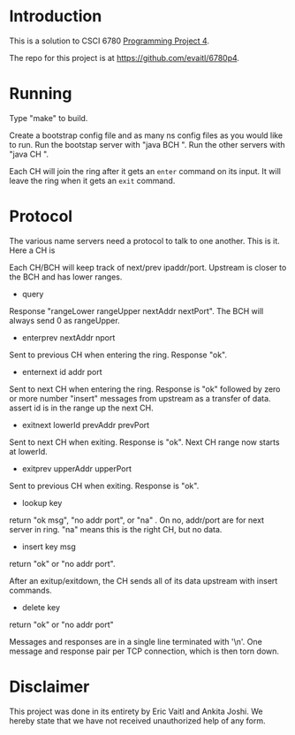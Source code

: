 # Introduction

This is a solution to CSCI 6780
[Programming Project 4](./docs/Programming-Project4.pdf).

The repo for this project is at https://github.com/evaitl/6780p4.

# Running

Type "make" to build.

Create a bootstrap config file and as many ns config files as you
would like to run.  Run the bootstap server with "java BCH <cfg name>".
Run the other servers with "java CH <cfg name>".

Each CH will join the ring after it gets an `enter` command on its
input. It will leave the ring when it gets an `exit` command.


# Protocol

The various name servers need a protocol to talk to one another. This
is it. Here a CH is 

Each CH/BCH will keep track of next/prev 
ipaddr/port. Upstream is closer to the BCH and has lower ranges.

- query

Response "rangeLower rangeUpper nextAddr nextPort". The BCH will
always send 0 as rangeUpper.

- enterprev nextAddr nport

Sent to previous CH when entering the ring. Response "ok". 

- enternext id addr port

Sent to next CH when entering the ring. Response is "ok" followed by
zero or more number "insert" messages from upstream as a transfer of
data. assert id is in the range up the next CH. 

- exitnext lowerId prevAddr prevPort

Sent to next CH when exiting. Response is "ok". Next CH range now
starts at lowerId.

- exitprev upperAddr upperPort

Sent to previous CH when exiting. Response is "ok". 

- lookup key

return "ok msg", "no addr port", or "na" . On no, addr/port are for next
server in ring. "na" means this is the right CH, but no data. 

- insert key msg

return "ok" or "no addr port".

After an exitup/exitdown, the CH sends all of its data upstream with
insert commands.

- delete key

return "ok" or "no addr port"

Messages and responses are in a single line terminated with '\n'. One
message and response pair per TCP connection, which is then torn down.



# Disclaimer

This project was done in its entirety by Eric Vaitl and Ankita
Joshi. We hereby state that we have not received unauthorized help of
any form.

